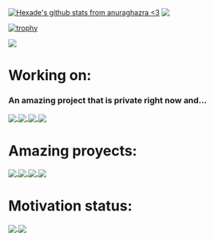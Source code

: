 <!-- Thanks to Anurag Hazra! -->
<a href="https://github.com/superboom12s?tab=repositories"><img align="center" src="https://github-readme-stats.vercel.app/api?username=superboom12s&show_icons=true&rank_icon=github&hide=contribs,prs&theme=radical#gh-dark-mode-only=true" alt="Hexade's github stats from anuraghazra <3" /></a>
<a href="https://github.com/superboom12s?tab=repositories"><img align="center" src="https://github-readme-stats.vercel.app/api/top-langs/?username=superboom12s&layout=compact&theme=radical#gh-dark-mode-only&hide_border=true" /></a>
<!-- Thanks to Ryo-ma! -->
[![trophy](https://github-profile-trophy.vercel.app/?username=superboom12s&rank=-?&theme=radical)](https://github.com/superboom12s?tab=repositories)
<!-- Thanks to antonkomarev! -->
![](https://komarev.com/ghpvc/?username=superboom12s&color=60005d&style=flat)

# Working on:
### An amazing project that is private right now and...
<a href="https://github.com/superboom12s/Nanaka-website#gh-dark-mode-only">
  <img align="center" src="https://github-readme-stats.vercel.app/api/pin/?username=superboom12s&repo=Nanaka-website&theme=radical#gh-dark-mode-only" />
</a>
<a href="https://github.com/superboom12s/HexCrypt#gh-dark-mode-only">
  <img align="center" src="https://github-readme-stats.vercel.app/api/pin/?username=superboom12s&repo=HexCrypt&theme=radical#gh-dark-mode-only" />
</a>

<a href="https://github.com/superboom12s/Nanaka-website#gh-light-mode-only">
  <img align="center" src="https://github-readme-stats.vercel.app/api/pin/?username=superboom12s&repo=Nanaka-website&theme=catppuccin_latte#gh-light-mode-only" />
</a>
<a href="https://github.com/superboom12s/HexCrypt#gh-light-mode-only">
  <img align="center" src="https://github-readme-stats.vercel.app/api/pin/?username=superboom12s&repo=HexCrypt&theme=catppuccin_latte#gh-light-mode-only" />
</a>


# Amazing proyects:
<a href="https://github.com/superboom12s/DNA_Data_App#gh-dark-mode-only">
  <img align="center" src="https://github-readme-stats.vercel.app/api/pin/?username=superboom12s&repo=DNA_Data_App&theme=radical#gh-dark-mode-only" />
</a>
<a href="https://github.com/superboom12s/Pydepo#gh-dark-mode-only">
  <img align="center" src="https://github-readme-stats.vercel.app/api/pin/?username=superboom12s&repo=Pydepo&theme=radical#gh-dark-mode-only" />
</a>

<a href="https://github.com/superboom12s/DNA_Data_App#gh-light-mode-only">
  <img align="center" src="https://github-readme-stats.vercel.app/api/pin/?username=superboom12s&repo=HexCrypt&theme=catppuccin_latte#gh-light-mode-only" />
</a>

<a href="https://github.com/superboom12s/Pydepo#gh-light-mode-only">
  <img align="center" src="https://github-readme-stats.vercel.app/api/pin/?username=superboom12s&repo=Pydepo&theme=catppuccin_latte#gh-light-mode-only" />
</a>

# Motivation status:
<a href="https://github.com/superboom12s?tab=repositories#gh-dark-mode-only">
  <img align="center" src="https://github-readme-streak-stats.herokuapp.com/?user=superboom12s&theme=radical"/>
</a>

<a href="https://github.com/superboom12s?tab=repositories#gh-light-mode-only">
  <img align="center" src="https://github-readme-streak-stats.herokuapp.com/?user=superboom12s&theme=catppuccin_latte"/>
</a>
